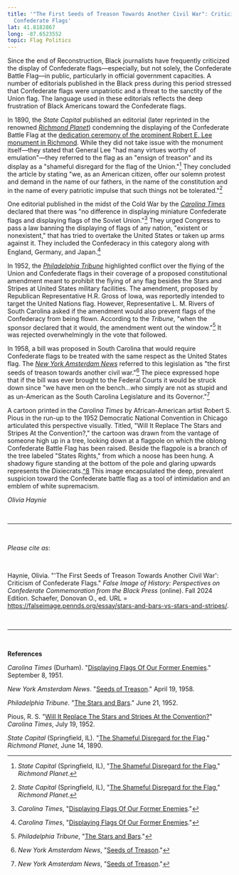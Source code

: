 ```yaml
---
title: '"The First Seeds of Treason Towards Another Civil War": Criticism of
  Confederate Flags'
lat: 41.8182867
long: -87.6523552
topic: Flag Politics
---
```

Since the end of Reconstruction, Black journalists have frequently criticized the display of Confederate flags—especially, but not solely, the Confederate Battle Flag—in public, particularly in official government capacities. A number of editorials published in the Black press during this period stressed that Confederate flags were unpatriotic and a threat to the sanctity of the Union flag. The language used in these editorials reflects the deep frustration of Black Americans toward the Confederate flags.

In 1890, the *State Capital* published an editorial (later reprinted in the renowned *[Richmond Planet](https://www.newspapers.com/paper/richmond-planet/1796/)*) condemning the displaying of the Confederate Battle Flag at the [dedication ceremony of the prominent Robert E. Lee monument in Richmond](https://falseimage.pennds.org/essay/Lee-in-Richmond-Forging-Heavier-Chains). While they did not take issue with the monument itself—they stated that General Lee "had many virtues worthy of emulation"—they referred to the flag as an "ensign of treason" and its display as a "shameful disregard for the flag of the Union."[^1] They concluded the article by stating "we, as an American citizen, offer our solemn protest and demand in the name of our fathers, in the name of the constitution and in the name of every patriotic impulse that such things not be tolerated."[^2]

One editorial published in the midst of the Cold War by the *[Carolina Times](https://www.digitalnc.org/newspapers/carolina-times-durham-nc/)* declared that there was "no difference in displaying miniature Confederate flags and displaying flags of the Soviet Union."[^3] They urged Congress to pass a law banning the displaying of flags of any nation, "existent or nonexistent," that has tried to overtake the United States or taken up arms against it. They included the Confederacy in this category along with England, Germany, and Japan.[^4]

In 1952, the *[Philadelphia Tribune](https://proxy.library.upenn.edu/login?url=https://www.proquest.com/publication/46478?accountid=14707&decadeSelected=2010+-+2019&yearSelected=2010&monthSelected=12&issueNameSelected=02010Y12Y31$23Dec+31,+2010)* highlighted conflict over the flying of the Union and Confederate flags in their coverage of a proposed constitutional amendment meant to prohibit the flying of any flag besides the Stars and Stripes at United States military facilities. The amendment, proposed by Republican Representative H.R. Gross of Iowa, was reportedly intended to target the United Nations flag. However, Representative L. M. Rivers of South Carolina asked if the amendment would also prevent flags of the Confederacy from being flown. According to the *Tribune*, "when the sponsor declared that it would, the amendment went out the window."[^5] It was rejected overwhelmingly in the vote that followed.

In 1958, a bill was proposed in South Carolina that would require Confederate flags to be treated with the same respect as the United States flag. The *[New York Amsterdam News](https://proxy.library.upenn.edu/login?url=https://www.proquest.com/publication/40377?accountid=14707&decadeSelected=1930+-+1939&yearSelected=1938&monthSelected=08&issueNameSelected=01938Y08Y27$23Aug+27,+1938)* referred to this legislation as "the first seeds of treason towards another civil war."[^6] The piece expressed hope that if the bill was ever brought to the Federal Courts it would be struck down since "we have men on the bench...who simply are not as stupid and as un-American as the South Carolina Legislature and its Governor."[^7]

A cartoon printed in the *Carolina Times* by African-American artist Robert S. Pious in the run-up to the 1952 Democratic National Convention in Chicago articulated this perspective visually. Titled, "Will It Replace The Stars and Stripes At the Convention?," the cartoon was drawn from the vantage of someone high up in a tree, looking down at a flagpole on which the oblong Confederate Battle Flag has been raised. Beside the flagpole is a branch of the tree labeled "States Rights," from which a noose has been hung. A shadowy figure standing at the bottom of the pole and glaring upwards represents the Dixiecrats.[^8](Pious, "\[Will It Replace The Stars and Stripes At the Convention?](https\://www.digitalnc.org/newspapers/carolina-times-durham-nc/)") This image encapsulated the deep, prevalent suspicion toward the Confederate battle flag as a tool of intimidation and an emblem of white supremacism.

*Olivia Haynie*

<br>

<hr>

<br>

*Please cite as*: 

<br>

Haynie, Olivia. "'The First Seeds of Treason Towards Another Civil War': Criticism of Confederate Flags." *False Image of History: Perspectives on Confederate Commemoration from the Black Press* (online). Fall 2024 Edition. Schaefer, Donovan O., ed. URL = https://falseimage.pennds.org/essay/stars-and-bars-vs-stars-and-stripes/.

<br>

<hr>

<br>

**References**

*Carolina Times* (Durham). "[Displaying Flags Of Our Former Enemies](https://www.digitalnc.org/newspapers/carolina-times-durham-nc/)." September 8, 1951.

*New York Amsterdam News*. "[Seeds of Treason](https://proxy.library.upenn.edu/login?url=https://www.proquest.com/publication/40377?accountid=14707&decadeSelected=1930+-+1939&yearSelected=1938&monthSelected=08&issueNameSelected=01938Y08Y27$23Aug+27,+1938)." April 19, 1958.

*Philadelphia Tribune*. "[The Stars and Bars](https://proxy.library.upenn.edu/login?url=https://www.proquest.com/publication/46478?accountid=14707&decadeSelected=2010+-+2019&yearSelected=2010&monthSelected=12&issueNameSelected=02010Y12Y31$23Dec+31,+2010)." June 21, 1952.

Pious, R. S. "[Will It Replace The Stars and Stripes At the Convention?](https://www.digitalnc.org/newspapers/carolina-times-durham-nc/)" *Carolina Times*, July 19, 1952.

*State Capital* (Springfield, IL). "[The Shameful Disregard for the Flag](https://www.newspapers.com/paper/richmond-planet/1796/)." *Richmond Planet*, June 14, 1890.

[^1]: *State Capital* (Springfield, IL), "[The Shameful Disregard for the Flag](https://www.newspapers.com/paper/richmond-planet/1796/)," *Richmond Planet*.

[^2]: *State Capital* (Springfield, IL), "[The Shameful Disregard for the Flag](https://www.newspapers.com/paper/richmond-planet/1796/)," *Richmond Planet*.

[^3]: *Carolina Times*, "[Displaying Flags Of Our Former Enemies](https://www.digitalnc.org/newspapers/carolina-times-durham-nc/)."

[^4]: *Carolina Times*, "[Displaying Flags Of Our Former Enemies](https://www.digitalnc.org/newspapers/carolina-times-durham-nc/)."

[^5]: *Philadelphia Tribune*, "[The Stars and Bars](https://proxy.library.upenn.edu/login?url=https://www.proquest.com/publication/46478?accountid=14707&decadeSelected=2010+-+2019&yearSelected=2010&monthSelected=12&issueNameSelected=02010Y12Y31$23Dec+31,+2010)."

[^6]: *New York Amsterdam News*, "[Seeds of Treason](https://proxy.library.upenn.edu/login?url=https://www.proquest.com/publication/40377?accountid=14707&decadeSelected=1930+-+1939&yearSelected=1938&monthSelected=08&issueNameSelected=01938Y08Y27$23Aug+27,+1938)."

[^7]: *New York Amsterdam News*, "[Seeds of Treason](https://proxy.library.upenn.edu/login?url=https://www.proquest.com/publication/40377?accountid=14707&decadeSelected=1930+-+1939&yearSelected=1938&monthSelected=08&issueNameSelected=01938Y08Y27$23Aug+27,+1938)."
